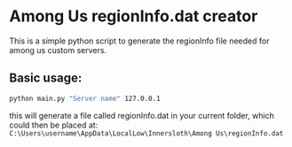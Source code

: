 # Among Us regionInfo.dat creator

This is a simple python script to generate the regionInfo file needed for among us custom servers.

## Basic usage:
```sh
python main.py "Server name" 127.0.0.1
```
this will generate a file called regionInfo.dat in your current folder, which could then be placed at:
`C:\Users\username\AppData\LocalLow\Innersloth\Among Us\regionInfo.dat`